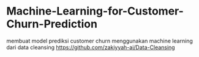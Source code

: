 # Machine-Learning-for-Customer-Churn-Prediction
membuat model prediksi customer churn menggunakan machine learning dari data cleansing https://github.com/zakiyyah-ai/Data-Cleansing
